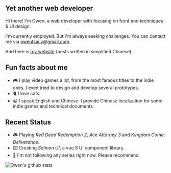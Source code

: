 ## Yet another web developer

Hi there! I'm Owen, a web developer with focusing on front end techniques & UI design.

I'm currently employed. But I'm always seeking challenges.
You can contact me via [owentsai.v@gmail.com](mailto://owentsai.v@gmail.com).

And here is [my website](https://mmcai.top/) (posts written in simplified Chinese).

## Fun facts about me

- :video_game: I play video games a lot, from the most famous titles to the indie ones. I even tried to design and develop several prototypes.
- :cat2: I love cats.
- :grinning: I speak English and Chinese. I provide Chinese localization for some indie games and technical documents.

## Recent Status

- :video_game: Playing *Red Dead Redemption 2*, *Ace Attorney 3* and *Kingdom Come: Deliverance*.
- :keyboard: Creating *Salmon UI*, a vue 3 UI component library.
- :movie_camera: I'm not following any series right now. Please recommend.

<img src="https://github-readme-stats.vercel.app/api?username=Owen-Tsai" alt="Owen's github stats" />
